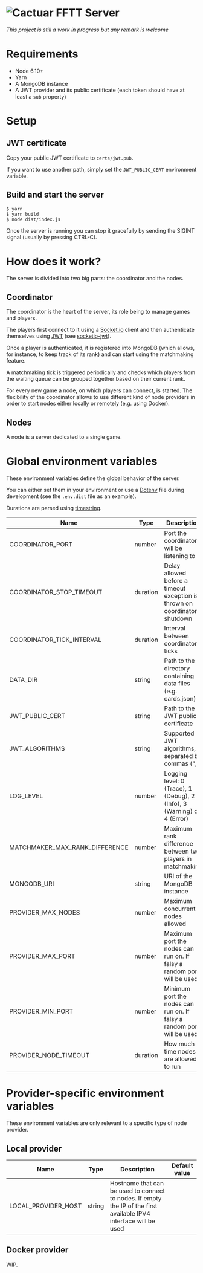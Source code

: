 ![Cactuar](http://i.imgur.com/5aPSfQ7.png)
FFTT Server
===

*This project is still a work in progress but any remark is welcome*

# Requirements

* Node 6.10+
* Yarn
* A MongoDB instance
* A JWT provider and its public certificate (each token should have at least a `sub` property)

# Setup

## JWT certificate

Copy your public JWT certificate to `certs/jwt.pub`.

If you want to use another path, simply set the `JWT_PUBLIC_CERT` environment variable.

## Build and start the server

```
$ yarn
$ yarn build
$ node dist/index.js
```

Once the server is running you can stop it gracefully by sending the SIGINT signal (usually by pressing CTRL-C).

# How does it work?

The server is divided into two big parts: the coordinator and the nodes.

## Coordinator

The coordinator is the heart of the server, its role being to manage games and players.

The players first connect to it using a [Socket.io](https://socket.io/) client and then authenticate themselves using [JWT](https://jwt.io/) (see [socketio-jwt](https://github.com/auth0/socketio-jwt)).

Once a player is authenticated, it is registered into MongoDB (which allows, for instance, to keep track of its rank) and can start using the matchmaking feature.

A matchmaking tick is triggered periodically and checks which players from the waiting queue can be grouped together based on their current rank.

For every new game a node, on which players can connect, is started. The flexibility of the coordinator allows to use different kind of node providers in order to start nodes either locally or remotely (e.g. using Docker).

## Nodes

A node is a server dedicated to a single game.

# Global environment variables

These environment variables define the global behavior of the server.

You can either set them in your environment or use a [Dotenv](https://github.com/motdotla/dotenv) file during development (see the `.env.dist` file as an example).

Durations are parsed using [timestring](https://github.com/mike182uk/timestring).

| Name                           | Type     | Description                                                                | Default value             |
|--------------------------------|----------|----------------------------------------------------------------------------|---------------------------|
| COORDINATOR_PORT               | number   | Port the coordinator will be listening to                                  | 8080                      |
| COORDINATOR_STOP_TIMEOUT       | duration | Delay allowed before a timeout exception is thrown on coordinator shutdown | 30secs                    |
| COORDINATOR_TICK_INTERVAL      | duration | Interval between coordinator ticks                                         | 5secs                     |
| DATA_DIR                       | string   | Path to the directory containing data files (e.g. cards.json)              | data                      |
| JWT_PUBLIC_CERT                | string   | Path to the JWT public certificate                                         | certs/jwt.pub             |
| JWT_ALGORITHMS                 | string   | Supported JWT algorithms, separated by commas (",")                        | RS256                     |
| LOG_LEVEL                      | number   | Logging level: 0 (Trace), 1 (Debug), 2 (Info), 3 (Warning) or 4 (Error)    | 2                         |
| MATCHMAKER_MAX_RANK_DIFFERENCE | number   | Maximum rank difference between two players in matchmaking                 | 500                       |
| MONGODB_URI                    | string   | URI of the MongoDB instance                                                | mongodb://localhost/fftt  |
| PROVIDER_MAX_NODES             | number   | Maximum concurrent nodes allowed                                           | 10                        |
| PROVIDER_MAX_PORT              | number   | Maximum port the nodes can run on. If falsy a random port will be used.    |                           |
| PROVIDER_MIN_PORT              | number   | Minimum port the nodes can run on. If falsy a random port will be used.    |                           |
| PROVIDER_NODE_TIMEOUT          | duration | How much time nodes are allowed to run                                     | 10mins                    |

# Provider-specific environment variables

These environment variables are only relevant to a specific type of node provider.

## Local provider

| Name                      | Type   | Description                                                                                                       | Default value |
|---------------------------|--------|-------------------------------------------------------------------------------------------------------------------|---------------|
| LOCAL_PROVIDER_HOST       | string | Hostname that can be used to connect to nodes. If empty the IP of the first available IPV4 interface will be used |               |

## Docker provider

WIP.
